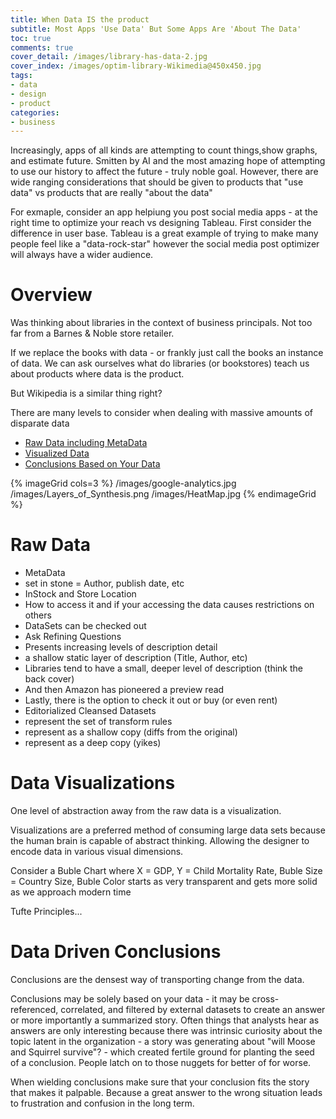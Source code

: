 ```yaml
---
title: When Data IS the product
subtitle: Most Apps 'Use Data' But Some Apps Are 'About The Data'
toc: true
comments: true
cover_detail: /images/library-has-data-2.jpg
cover_index: /images/optim-library-Wikimedia@450x450.jpg
tags:
- data
- design
- product
categories:
- business
---
```


Increasingly, apps of all kinds are attempting to count things,show graphs, and estimate future. Smitten by AI and the most amazing hope of attempting to use our history to affect the future - truly noble goal. However, there are wide ranging considerations that should be given to products that "use data" vs products that are really "about the data"

For exmaple, consider an app helpiung you post social media apps - at the right time to optimize your reach vs designing Tableau. First consider the difference in user base. Tableau is a great example of trying to make many people feel like a "data-rock-star" however the social media post optimizer will always have a wider audience.

# Overview

Was thinking about libraries in the context of business principals.
Not too far from a Barnes & Noble store retailer.

If we replace the books with data - or frankly just call the books an instance of data. We can ask ourselves what do libraries (or bookstores) teach us about products where data is the product. 

But Wikipedia is a similar thing right?

There are many levels to consider when dealing with massive amounts of disparate data

- [Raw Data including MetaData](#Raw-Data)
- [Visualized Data](#Data-Visualizations)
- [Conclusions Based on Your Data](#Data-Driven-Conclusions)
 <!-- check to see if the TOC links change vs your hotspot liknk -->

{% imageGrid cols=3 %}
/images/google-analytics.jpg
/images/Layers_of_Synthesis.png
/images/HeatMap.jpg
{% endimageGrid %}

# Raw Data

- MetaData
 - set in stone = Author, publish date, etc
- InStock and Store Location 
 - How to access it and if your accessing the data causes restrictions on others
- DataSets can be checked out
- Ask Refining Questions
- Presents increasing levels of description detail
 - a shallow static layer of description (Title, Author, etc)
 - Libraries tend to have a small, deeper level of description (think the back cover)
 - And then Amazon has pioneered a preview read
- Lastly, there is the option to check it out or buy (or even rent)
- Editorialized Cleansed Datasets
 - represent the set of transform rules
 - represent as a shallow copy (diffs from the original)
 - represent as a deep copy (yikes)

# Data Visualizations

One level of abstraction away from the raw data is a visualization.

Visualizations are a preferred method of consuming large data sets because the human brain is capable of abstract thinking. Allowing the designer to encode data in various visual dimensions.

Consider a Buble Chart where X = GDP, Y = Child Mortality Rate, Buble Size = Country Size, Buble Color starts as very transparent and gets more solid as we approach modern time

Tufte Principles...

# Data Driven Conclusions

Conclusions are the densest way of transporting change from the data.

Conclusions may be solely based on your data - it may be cross-referenced, correlated, and filtered by external datasets to create an answer or more importantly a summarized story. Often things that analysts hear as answers are only interesting because there was intrinsic curiosity about the topic latent in the organization - a story was generating about "will Moose and Squirrel survive"? - which created fertile ground for planting the seed of a conclusion. People latch on to those nuggets for better of for worse.

When wielding conclusions make sure that your conclusion fits the story that makes it palpable. Because a great answer to the wrong situation leads to frustration and confusion in the long term.
